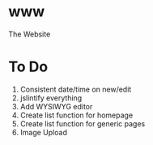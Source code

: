www
===

The Website

# To Do
1. Consistent date/time on new/edit
2. jslintify everything
3. Add WYSIWYG editor
4. Create list function for homepage
5. Create list function for generic pages
6. Image Upload
